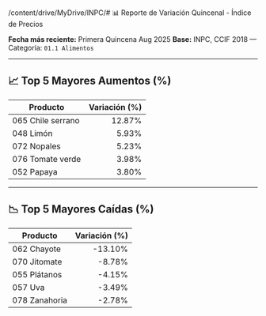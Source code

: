 /content/drive/MyDrive/INPC/# 📊 Reporte de Variación Quincenal - Índice de Precios

**Fecha más reciente:** Primera Quincena Aug 2025
**Base:** INPC, CCIF 2018 — Categoría: `01.1 Alimentos`

---

## 📈 Top 5 Mayores Aumentos (%)

| Producto | Variación (%) |
|----------|----------------:|
| 065 Chile serrano | 12.87% |
| 048 Limón | 5.93% |
| 072 Nopales | 5.23% |
| 076 Tomate verde | 3.98% |
| 052 Papaya | 3.80% |

---

## 📉 Top 5 Mayores Caídas (%)

| Producto | Variación (%) |
|----------|----------------:|
| 062 Chayote | -13.10% |
| 070 Jitomate | -8.78% |
| 055 Plátanos | -4.15% |
| 057 Uva | -3.49% |
| 078 Zanahoria | -2.78% |
